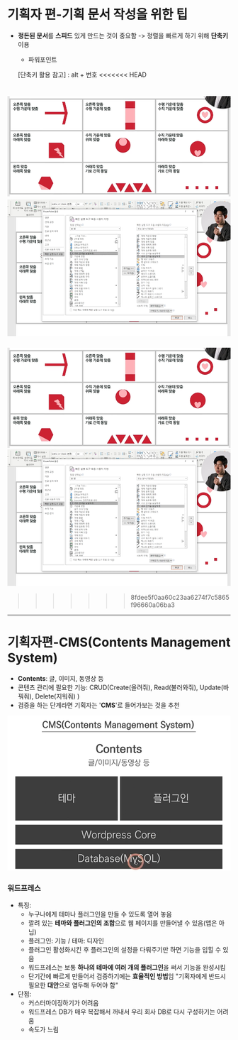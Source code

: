 # 기획자 편-기획 문서 작성을 위한 팁
- **정돈된 문서**를 **스피드** 있게 만드는 것이 중요함 -> 정렬을 빠르게 하기 위해 **단축키** 이용
  - 파워포인트

  [단축키 활용 참고] : alt + 번호
<<<<<<< HEAD

![img_39.png](images/img_39.png)
![img_40.png](images/img_40.png)
=======
  
![img_39.PNG](images/img_39.PNG)
![img_40.PNG](images/img_40.PNG)
>>>>>>> 8fdee5f0aa60c23aa6274f7c5865f96660a06ba3


---
# 기획자편-CMS(Contents Management System)
- **Contents**: 글, 이미지, 동영상 등
- 콘텐츠 관리에 필요한 기능: CRUD(Create(올려줘), Read(불러와줘), Update(바꿔줘), Delete(지워줘) )
- 검증을 하는 단계라면 기획자는 '**CMS**'로 들어가보는 것을 추천

![img_41.PNG](images/img_41.PNG)
 
### 워드프레스
- 특징: 
  - 누구나에게 테마나 플러그인을 만들 수 있도록 열어 놓음
  - 깔려 있는 **테마와 플러그인의 조합**으로 웹 페이지를 만들어낼 수 있음(앱은 아님)
  - 플러그인: 기능 / 테마: 디자인
  - 플러그인 활성화시킨 후 플러그인의 설정을 다뤄주기만 하면 기능을 입힐 수 있음
  - 워드프레스는 보통 **하나의 테마에 여러 개의 플러그인**을 써서 기능을 완성시킴
  - 단기간에 빠르게 만들어서 검증하기에는 **효율적인 방법**임 "기획자에게 반드시 필요한 **대안**으로 염두해 두어야 함"
- 단점:
  - 커스터마이징하기가 어려움 
  - 워드프레스 DB가 매우 복잡해서 꺼내서 우리 회사 DB로 다시 구성하기는 어려움
  - 속도가 느림
